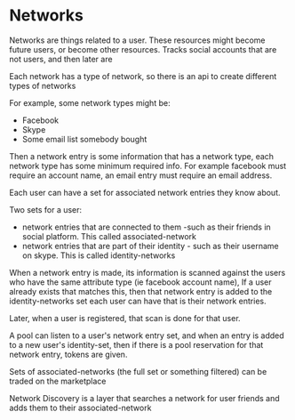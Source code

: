 # Networks

Networks are things related to a user. These resources might become future users, or become other resources.
Tracks social accounts that are not users, and then later are

Each network has a type of network, so there is an api to create different types of networks

For example, some network types might be:
* Facebook
* Skype
* Some email list somebody bought

Then a network entry is some information that has a network type, each network type has some minimum required info. For example facebook must require an account name,
an email entry must require an email address.

Each user can have a set for associated network entries they know about.

Two sets for a user:
* network entries that are connected to them -such as their friends in social platform. This called associated-network
* network entries that are part of their identity - such as their username on skype. This is called identity-networks


When a network entry is made, its information is scanned against the users who have the same attribute type (ie facebook account name),
If a user already exists that matches this, then that network entry is added to the identity-networks set each user can have that is their network entries.


Later, when a user is registered, that scan is done for that user.

A pool can listen to a user's network entry set, and when an entry is added to a new user's identity-set, then if there is a pool reservation for that network entry, tokens are given.



Sets of associated-networks (the full set or something filtered) can be traded on the marketplace

Network Discovery is a layer that searches a network for user friends and adds them to their associated-network

